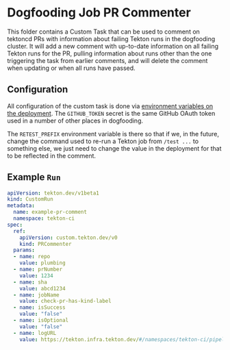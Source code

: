 # Dogfooding Job PR Commenter

This folder contains a Custom Task that can be used to comment on tektoncd PRs with information
about failing Tekton runs in the dogfooding cluster. It will add a new comment with up-to-date
information on all failing Tekton runs for the PR, pulling information about runs other than the
one triggering the task from earlier comments, and will delete the comment when updating or when
all runs have passed.

## Configuration

All configuration of the custom task is done via [environment variables on the deployment](./config/500-controller.yaml).
The `GITHUB_TOKEN` secret is the same GitHub OAuth token used in a number of other places in dogfooding.

The `RETEST_PREFIX` environment variable is there so that if we, in the future, change the command used
to re-run a Tekton job from `/test ...` to something else, we just need to change the value in the
deployment for that to be reflected in the comment.

## Example `Run`

```yaml
apiVersion: tekton.dev/v1beta1
kind: CustomRun
metadata:
  name: example-pr-comment
  namespace: tekton-ci
spec:
  ref:
    apiVersion: custom.tekton.dev/v0
    kind: PRCommenter
  params:
  - name: repo
    value: plumbing
  - name: prNumber
    value: 1234
  - name: sha
    value: abcd1234
  - name: jobName
    value: check-pr-has-kind-label
  - name: isSuccess
    value: "false"
  - name: isOptional
    value: "false"
  - name: logURL
    value: https://tekton.infra.tekton.dev/#/namespaces/tekton-ci/pipelineruns/a7afce10-a0a5-check-pr-has-kind-label-failure
```
